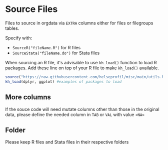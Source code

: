 # Source Files
Files to source in orgdata via `EXTRA` columns either for files or filegroups tables.

Specify with:
- `SourceR("fileName.R")` for R files
- `SourceStata("fileName.do")` for Stata files

When sourcing an R file, it's advisable to use `kh_load()` function to load R packages. Add these line on top of your R file to make `kh_load()` available.

```R
source("https://raw.githubusercontent.com/helseprofil/misc/main/utils.R")
kh_load(dplyr, ggplot) #examples of packages to load
```

## More columns
If the souce code will need mutate columns other than those in the original data, please define the needed column in `TAB` or `VAL` with value `<NA>` 

## Folder

Please keep R files and Stata files in their respective folders
